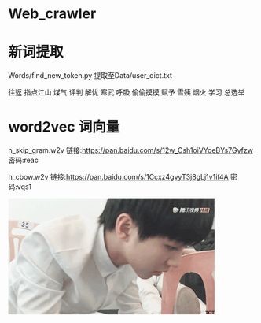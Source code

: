 # Web_crawler

# 新词提取
Words/find_new_token.py
提取至Data/user_dict.txt

往返
指点江山
煤气
评判
解忧
寒武
呼吸
偷偷摸摸
赋予
雪姨
烟火
学习
总选举

# word2vec 词向量
n_skip_gram.w2v 链接:https://pan.baidu.com/s/12w_Csh1oiVYoeBYs7Gyfzw  密码:reac

n_cbow.w2v 链接:https://pan.baidu.com/s/1Ccxz4gvyT3j8gLj1v1if4A  密码:vqs1

 ![image](https://raw.githubusercontent.com/lihanq2020/Web_crawler/master/img-folder/1b5345bd87c4c6abbe2e1163c9575ad2.gif)
